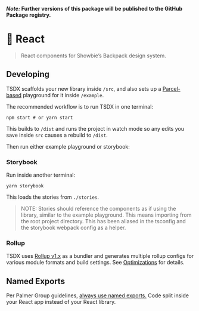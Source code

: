 **_Note:_ Further versions of this package will be published to the GitHub Package registry.**

# 🎒 React

> React components for Showbie’s Backpack design system.

## Developing

TSDX scaffolds your new library inside `/src`, and also sets up a [Parcel-based](https://parceljs.org) playground for it inside `/example`.

The recommended workflow is to run TSDX in one terminal:

```
npm start # or yarn start
```

This builds to `/dist` and runs the project in watch mode so any edits you save inside `src` causes a rebuild to `/dist`.

Then run either example playground or storybook:

### Storybook

Run inside another terminal:

```
yarn storybook
```

This loads the stories from `./stories`.

> NOTE: Stories should reference the components as if using the library, similar to the example playground. This means importing from the root project directory. This has been aliased in the tsconfig and the storybook webpack config as a helper.

### Rollup

TSDX uses [Rollup v1.x](https://rollupjs.org) as a bundler and generates multiple rollup configs for various module formats and build settings. See [Optimizations](#optimizations) for details.

## Named Exports

Per Palmer Group guidelines, [always use named exports.](https://github.com/palmerhq/typescript#exports) Code split inside your React app instead of your React library.
